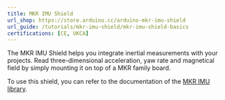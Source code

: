 ```yaml
---
title: MKR IMU Shield
url_shop: https://store.arduino.cc/arduino-mkr-imu-shield
url_guide: /tutorials/mkr-imu-shield/mkr-imu-shield-basics
certifications: [CE, UKCA]
---
```


The MKR IMU Shield helps you integrate inertial measurements with your projects. Read three-dimensional acceleration, yaw rate and magnetical field by simply mounting it on top of a MKR family board.

To use this shield, you can refer to the documentation of the [MKR IMU library](https://www.arduino.cc/reference/en/libraries/mkrimu/).